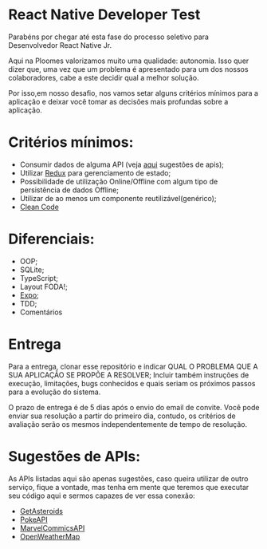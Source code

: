 # React Native Developer Test

Parabéns por chegar até esta fase do processo seletivo para Desenvolvedor React Native Jr.

Aqui na Ploomes valorizamos muito uma qualidade: autonomia. Isso quer dizer que, uma vez que um problema é apresentado para um dos nossos colaboradores, cabe a este decidir qual a melhor solução. 

Por isso,em nosso desafio, nos vamos setar alguns critérios mínimos para a aplicação e deixar você tomar as decisões mais profundas sobre a aplicação.

# Critérios mínimos:

- Consumir dados de alguma API (veja [aqui](https://github.com/Ploomes/JrReactNativeSkillTest/blob/master/README.md#sugestões-de-apis) sugestões de apis);
- Utilizar [Redux](https://redux.js.org/basics/usage-with-react/) para gerenciamento de estado;
- Possibilidade de utilização Online/Offline com algum tipo de persistência de dados Offline;
- Utilizar de ao menos um componente reutilizável(genérico);
- [Clean Code](https://becode.com.br/clean-code/)
# Diferenciais:

- OOP;
- SQLite;
- TypeScript;
- Layout FODA!;
- [Expo](https://docs.expo.io/versions/latest/);
- TDD;
- Comentários

# Entrega

Para a entrega, clonar esse repositório e indicar QUAL O PROBLEMA QUE A SUA APLICAÇÃO SE PROPÕE A RESOLVER;
Incluir também instruções de execução, limitações, bugs conhecidos e quais seriam os próximos passos para a evolução do sistema.

O prazo de entrega é de 5 dias após o envio do email de convite. Você pode enviar sua resolução a partir do primeiro dia, contudo, os critérios de avaliação serão os mesmos independentemente de tempo de resolução. 

# Sugestões de APIs:

As APIs listadas aqui são apenas sugestões, caso queira utilizar de outro serviço, fique a vontade, mas tenha em mente que teremos que executar seu código aqui e sermos capazes de ver essa conexão:
- [GetAsteroids](https://rapidapi.com/dimas/api/NasaAPI?endpoint=apiendpoint_b4e69440-f966-11e7-809f-87f99bda0814getAsteroids)
- [PokeAPI](https://pokeapi.co)
- [MarvelCommicsAPI](https://rapidapi.com/stefan.skliarov/api/Marvel?endpoint=apiendpoint_011a2d90-f967-11e7-847f-a7b04b853fafgetComicsBySeries)
- [OpenWeatherMap](https://openweathermap.org/price)

